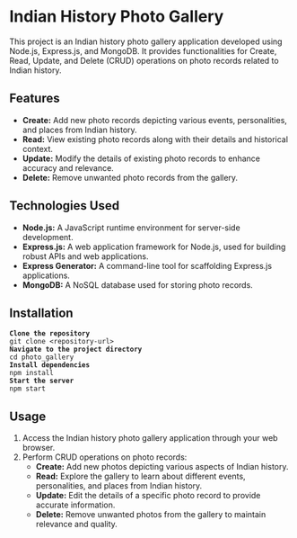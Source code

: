 <!DOCTYPE html>
<html lang="en">

<head>
    <meta charset="UTF-8">
    <meta name="viewport" content="width=device-width, initial-scale=1.0">
</head>

<body>
    <div class="container">
        <h1><strong>Indian History Photo Gallery</strong></h1>
        <p>This project is an Indian history photo gallery application developed using Node.js, Express.js, and MongoDB. It provides functionalities for Create, Read, Update, and Delete (CRUD) operations on photo records related to Indian history.</p>
        <h2><strong>Features</strong></h2>
        <ul>
            <li><strong>Create:</strong> Add new photo records depicting various events, personalities, and places from Indian history.</li>
            <li><strong>Read:</strong> View existing photo records along with their details and historical context.</li>
            <li><strong>Update:</strong> Modify the details of existing photo records to enhance accuracy and relevance.</li>
            <li><strong>Delete:</strong> Remove unwanted photo records from the gallery.</li>
        </ul>
        <h2><strong>Technologies Used</strong></h2>
        <ul>
            <li><strong>Node.js:</strong> A JavaScript runtime environment for server-side development.</li>
            <li><strong>Express.js:</strong> A web application framework for Node.js, used for building robust APIs and web applications.</li>
            <li><strong>Express Generator:</strong> A command-line tool for scaffolding Express.js applications.</li>
            <li><strong>MongoDB:</strong> A NoSQL database used for storing photo records.</li>
        </ul>
        <h2><strong>Installation</strong></h2>
        <pre><code><strong>Clone the repository</strong>
git clone &lt;repository-url&gt;
<strong>Navigate to the project directory</strong>
cd photo_gallery
<strong>Install dependencies</strong>
npm install
<strong>Start the server</strong>
npm start
</code></pre>
        <h2><strong>Usage</strong></h2>
        <ol>
            <li>Access the Indian history photo gallery application through your web browser.</li>
            <li>Perform CRUD operations on photo records:
                <ul>
                    <li><strong>Create:</strong> Add new photos depicting various aspects of Indian history.</li>
                    <li><strong>Read:</strong> Explore the gallery to learn about different events, personalities, and places from Indian history.</li>
                    <li><strong>Update:</strong> Edit the details of a specific photo record to provide accurate information.</li>
                    <li><strong>Delete:</strong> Remove unwanted photos from the gallery to maintain relevance and quality.</li>
                </ul>
            </li>
        </ol>
    </div>
</body>

</html>
